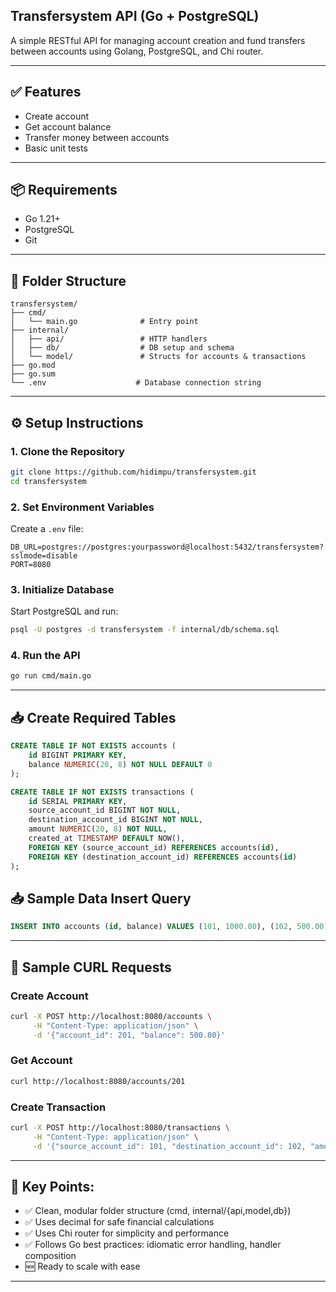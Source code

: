 ## Transfersystem API (Go + PostgreSQL)

A simple RESTful API for managing account creation and fund transfers between accounts using Golang, PostgreSQL, and Chi router.

---

## ✅ Features

- Create account
- Get account balance
- Transfer money between accounts
- Basic unit tests

---

## 📦 Requirements

- Go 1.21+
- PostgreSQL
- Git

---

## 📁 Folder Structure

```
transfersystem/
├── cmd/
│   └── main.go              # Entry point
├── internal/
│   ├── api/                 # HTTP handlers
│   ├── db/                  # DB setup and schema
│   └── model/               # Structs for accounts & transactions
├── go.mod
├── go.sum
└── .env                    # Database connection string
```

---

## ⚙️ Setup Instructions

### 1. Clone the Repository

```bash
git clone https://github.com/hidimpu/transfersystem.git
cd transfersystem
```

### 2. Set Environment Variables

Create a `.env` file:

```
DB_URL=postgres://postgres:yourpassword@localhost:5432/transfersystem?sslmode=disable
PORT=8080
```

### 3. Initialize Database

Start PostgreSQL and run:

```bash
psql -U postgres -d transfersystem -f internal/db/schema.sql
```

### 4. Run the API

```bash
go run cmd/main.go
```

---

## 📥 Create Required Tables

```sql
CREATE TABLE IF NOT EXISTS accounts (
    id BIGINT PRIMARY KEY,
    balance NUMERIC(20, 8) NOT NULL DEFAULT 0
);

CREATE TABLE IF NOT EXISTS transactions (
    id SERIAL PRIMARY KEY,
    source_account_id BIGINT NOT NULL,
    destination_account_id BIGINT NOT NULL,
    amount NUMERIC(20, 8) NOT NULL,
    created_at TIMESTAMP DEFAULT NOW(),
    FOREIGN KEY (source_account_id) REFERENCES accounts(id),
    FOREIGN KEY (destination_account_id) REFERENCES accounts(id)
);
```

## 📥 Sample Data Insert Query

```sql
INSERT INTO accounts (id, balance) VALUES (101, 1000.00), (102, 500.00);
```

---

## 📡 Sample CURL Requests

### Create Account

```bash
curl -X POST http://localhost:8080/accounts \
     -H "Content-Type: application/json" \
     -d '{"account_id": 201, "balance": 500.00}'
```

### Get Account

```bash
curl http://localhost:8080/accounts/201
```

### Create Transaction

```bash
curl -X POST http://localhost:8080/transactions \
     -H "Content-Type: application/json" \
     -d '{"source_account_id": 101, "destination_account_id": 102, "amount": 150.00}'
```

---

## 🧠 Key Points:

- ✅ Clean, modular folder structure (cmd, internal/{api,model,db})
- ✅ Uses decimal for safe financial calculations
- ✅ Uses Chi router for simplicity and performance
- ✅ Follows Go best practices: idiomatic error handling, handler composition
- 🆕 Ready to scale with ease

---
